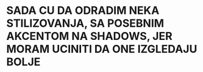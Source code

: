 # SADA CU DA ODRADIM NEKA STILIZOVANJA, SA POSEBNIM AKCENTOM NA SHADOWS, JER MORAM UCINITI DA ONE IZGLEDAJU BOLJE